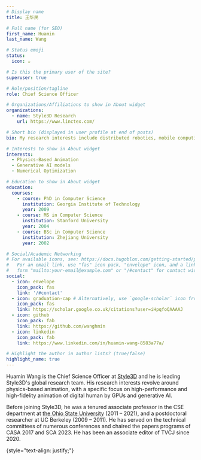 ```yaml
---
# Display name
title: 王华民

# Full name (for SEO)
first_name: Huamin
last_name: Wang

# Status emoji
status:
  icon: ☕️

# Is this the primary user of the site?
superuser: true

# Role/position/tagline
role: Chief Science Officer

# Organizations/Affiliations to show in About widget
organizations:
  - name: Style3D Research
    url: https://www.linctex.com/

# Short bio (displayed in user profile at end of posts)
bio: My research interests include distributed robotics, mobile computing and programmable matter.

# Interests to show in About widget
interests:
  - Physics-Based Animation
  - Generative AI models
  - Numerical Optimization

# Education to show in About widget
education:
  courses:
    - course: PhD in Computer Science
      institution: Georgia Institute of Technology
      year: 2009
    - course: MS in Computer Science
      institution: Stanford University
      year: 2004
    - course: BSc in Computer Science
      institution: Zhejiang University
      year: 2002

# Social/Academic Networking
# For available icons, see: https://docs.hugoblox.com/getting-started/page-builder/#icons
#   For an email link, use "fas" icon pack, "envelope" icon, and a link in the
#   form "mailto:your-email@example.com" or "/#contact" for contact widget.
social:
  - icon: envelope
    icon_pack: fas
    link: '/#contact'  
  - icon: graduation-cap # Alternatively, use `google-scholar` icon from `ai` icon pack
    icon_pack: fas
    link: https://scholar.google.co.uk/citations?user=iHpqfoQAAAAJ
  - icon: github
    icon_pack: fab
    link: https://github.com/wanghmin
  - icon: linkedin
    icon_pack: fab
    link: https://www.linkedin.com/in/huamin-wang-8583a77a/

# Highlight the author in author lists? (true/false)
highlight_name: true
---
```


Huamin Wang is the Chief Science Officer at [Style3D](https://www.linctex.com)
 and he is leading Style3D's global research team. 
His research interests revolve around physics-based animation, with a specific focus on high-performance and high-fidelity animation of digital human by GPUs and generative AI.

Before joining Style3D, he was a tenured associate professor in the CSE department at [the Ohio State University](https://www.osu.edu) (2011 – 2021), and a postdoctoral researcher at UC Berkeley (2009 – 2011).
He has served on the technical committees of numerous conferences and chaired the papers programs of CASA 2017 and SCA 2023. He has been an associate editor of TVCJ since 2020.


{style="text-align: justify;"}
